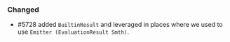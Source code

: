 ### Changed

- #5728 added `BuiltinResult` and leveraged in places where we used to use `Emitter (EvaluationResult Smth)`.
